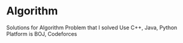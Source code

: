 # Algorithm

 Solutions for Algorithm Problem that I solved
 Use C++, Java, Python
 Platform is BOJ, Codeforces
